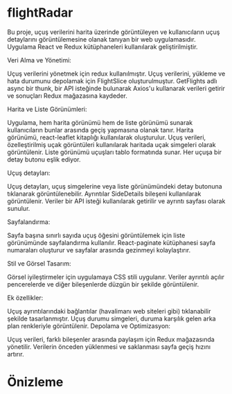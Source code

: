 # flightRadar

Bu proje, uçuş verilerini harita üzerinde görüntüleyen ve kullanıcıların uçuş detaylarını görüntülemesine olanak tanıyan bir web uygulamasıdır. Uygulama React ve Redux kütüphaneleri kullanılarak geliştirilmiştir.

Veri Alma ve Yönetimi:

Uçuş verilerini yönetmek için redux kullanılmıştır. Uçuş verilerini, yükleme ve hata durumunu depolamak için FlightSlice oluşturulmuştur.
GetFlights adlı async bir thunk, bir API isteğinde bulunarak Axios'u kullanarak verileri getirir ve sonuçları Redux mağazasına kaydeder.



Harita ve Liste Görünümleri:

Uygulama, hem harita görünümü hem de liste görünümü sunarak kullanıcıların bunlar arasında geçiş yapmasına olanak tanır.
Harita görünümü, react-leaflet kitaplığı kullanılarak oluşturulur. Uçuş verileri, özelleştirilmiş uçak görüntüleri kullanılarak haritada uçak simgeleri olarak görüntülenir.
Liste görünümü uçuşları tablo formatında sunar. Her uçuşa bir detay butonu eşlik ediyor.

Uçuş detayları:

Uçuş detayları, uçuş simgelerine veya liste görünümündeki detay butonuna tıklanarak görüntülenebilir.
Ayrıntılar SideDetails bileşeni kullanılarak görüntülenir. Veriler bir API isteği kullanılarak getirilir ve ayrıntı sayfası olarak sunulur.

Sayfalandırma:

Sayfa başına sınırlı sayıda uçuş öğesini görüntülemek için liste görünümünde sayfalandırma kullanılır.
React-paginate kütüphanesi sayfa numaraları oluşturur ve sayfalar arasında gezinmeyi kolaylaştırır.

Stil ve Görsel Tasarım:

Görsel iyileştirmeler için uygulamaya CSS stili uygulanır.
Veriler ayrıntılı açılır pencerelerde ve diğer bileşenlerde düzgün bir şekilde görüntülenir.

Ek özellikler:

Uçuş ayrıntılarındaki bağlantılar (havalimanı web siteleri gibi) tıklanabilir şekilde tasarlanmıştır.
Uçuş durumu simgeleri, duruma karşılık gelen arka plan renkleriyle görüntülenir.
Depolama ve Optimizasyon:

Uçuş verileri, farklı bileşenler arasında paylaşım için Redux mağazasında yönetilir.
Verilerin önceden yüklenmesi ve saklanması sayfa geçiş hızını artırır.

# Önizleme









